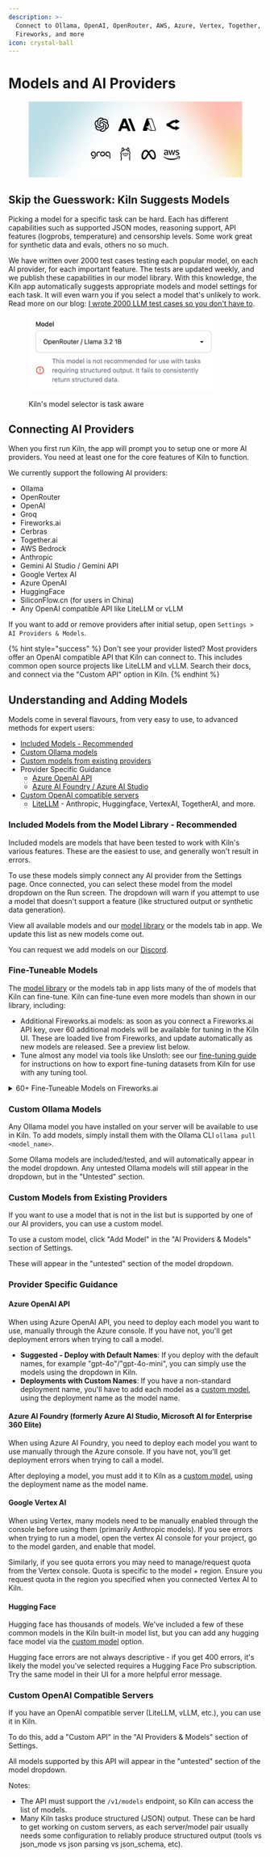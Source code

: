 ```yaml
---
description: >-
  Connect to Ollama, OpenAI, OpenRouter, AWS, Azure, Vertex, Together,
  Fireworks, and more
icon: crystal-ball
---
```


# Models and AI Providers

<figure><img src="../.gitbook/assets/Models (1).png" alt=""><figcaption></figcaption></figure>

## Skip the Guesswork: Kiln Suggests Models

Picking a model for a specific task can be hard. Each has different capabilities such as supported JSON modes, reasoning support, API features (logprobs, temperature) and censorship levels. Some work great for synthetic data and evals, others no so much.

We have written over 2000 test cases testing each popular model, on each AI provider, for each important feature. The tests are updated weekly, and we publish these capabilities in our model library. With this knowledge, the  Kiln app automatically suggests appropriate models and model settings for each task. It will even warn you if you select a model that's unlikely to work. Read more on our blog: [I wrote 2000 LLM test cases so you don't have to](https://getkiln.ai/blog/i_wrote_2000_llm_test_cases_so_you_dont_have_to).

<figure><img src="../.gitbook/assets/beware-2.png" alt="" width="375"><figcaption><p>Kiln's model selector is task aware</p></figcaption></figure>

## Connecting AI Providers

When you first run Kiln, the app will prompt you to setup one or more AI providers. You need at least one for the core features of Kiln to function.

We currently support the following AI providers:

* Ollama
* OpenRouter
* OpenAI
* Groq
* Fireworks.ai
* Cerbras
* Together.ai
* AWS Bedrock
* Anthropic
* Gemini AI Studio / Gemini API
* Google Vertex AI
* Azure OpenAI
* HuggingFace
* SiliconFlow.cn (for users in China)
* Any OpenAI compatible API like LiteLLM or vLLM

If you want to add or remove providers after initial setup, open `Settings > AI Providers & Models`.

{% hint style="success" %}
Don't see your provider listed? Most providers offer an OpenAI compatible API that Kiln can connect to. This includes common open source projects like LiteLLM and vLLM. Search their docs, and connect via the "Custom API" option in Kiln.
{% endhint %}

## Understanding and Adding Models

Models come in several flavours, from very easy to use, to advanced methods for expert users:

* [Included Models - Recommended](models-and-ai-providers.md#included-models-recommended)
* [Custom Ollama models](models-and-ai-providers.md#custom-ollama-models)
* [Custom models from existing providers](models-and-ai-providers.md#custom-models-from-existing-providers)
* Provider Specific Guidance
  * [Azure OpenAI API](models-and-ai-providers.md#azure-openai-api)
  * [Azure AI Foundry / Azure AI Studio](models-and-ai-providers.md#azure-ai-foundry-formerly-azure-ai-studio-microsoft-ai-for-enterprise-360-elite)
* [Custom OpenAI compatible servers](models-and-ai-providers.md#custom-openai-compatible-servers)
  * [LiteLLM](models-and-ai-providers.md#litellm) - Anthropic, Huggingface, VertexAI, TogetherAI, and more.

### Included Models from the Model Library - Recommended

Included models are models that have been tested to work with Kiln's various features. These are the easiest to use, and generally won't result in errors.

To use these models simply connect any AI provider from the Settings page. Once connected, you can select these model from the model dropdown on the Run screen. The dropdown will warn if you attempt to use a model that doesn't support a feature (like structured output or synthetic data generation).

View all available models and our [model library](https://getkiln.ai/model_library) or the models tab in app. We update this list as new models come out.

You can request we add models on our [Discord](https://getkiln.ai/discord).

### Fine-Tuneable Models

The [model library](https://getkiln.ai/model_library) or the models tab in app lists many of the of models that Kiln can fine-tune. Kiln can  fine-tune even more models than shown in our library, including:

* Additional Fireworks.ai models: as soon as you connect a Fireworks.ai API key, over 60 additional models will be available for tuning in the Kiln UI. These are loaded live from Fireworks, and update automatically as new models are released. See a preview list below.
* Tune almost any model via tools like Unsloth: see our [fine-tuning guide](fine-tuning-guide.md) for instructions on how to export fine-tuning datasets from Kiln for use with any tuning tool.

<details>

<summary>60+ Fine-Tuneable Models on Fireworks.ai</summary>

New models will automatically appear in Kiln as they are released by Fireworks. Here's a snapshot:



* Chronos Hermes 13B v2 (chronos-hermes-13b-v2)
* Code Llama 13B (code-llama-13b)
* Code Llama 13B Instruct (code-llama-13b-instruct)
* Code Llama 13B Python (code-llama-13b-python)
* Code Llama 34B (code-llama-34b)
* Code Llama 34B Instruct (code-llama-34b-instruct)
* Code Llama 34B Python (code-llama-34b-python)
* Code Llama 70B (code-llama-70b)
* Code Llama 70B Instruct (code-llama-70b-instruct)
* Code Llama 70B Python (code-llama-70b-python)
* Code Llama 7B (code-llama-7b)
* Code Llama 7B Instruct (code-llama-7b-instruct)
* Code Llama 7B Python (code-llama-7b-python)
* CodeQwen 1.5 7B (code-qwen-1p5-7b)
* Cogito v1 Preview Llama 3B (cogito-v1-preview-llama-3b)
* Cogito v1 Preview Llama 70B (cogito-v1-preview-llama-70b)
* Cogito v1 Preview Llama 8B (cogito-v1-preview-llama-8b)
* Cogito v1 Preview Qwen 14B (cogito-v1-preview-qwen-14b)
* Cogito v1 Preview Qwen 32B (cogito-v1-preview-qwen-32b)
* DeepSeek Coder 1.3B Base (deepseek-coder-1b-base)
* DeepSeek Coder 33B Instruct (deepseek-coder-33b-instruct)
* DeepSeek Coder 7B Base (deepseek-coder-7b-base)
* DeepSeek Coder 7B Base v1.5 (deepseek-coder-7b-base-v1p5)
* DeepSeek Coder 7B Instruct v1.5 (deepseek-coder-7b-instruct-v1p5)
* DeepSeek Coder V2 Instruct (deepseek-coder-v2-instruct)
* DeepSeek Coder V2 Lite Base (deepseek-coder-v2-lite-base)
* DeepSeek Coder V2 Lite Instruct (deepseek-coder-v2-lite-instruct)
* DeepSeek Prover V2 (deepseek-prover-v2)
* DeepSeek R1 (Fast) (deepseek-r1)
* Deepseek R1 05/28 (deepseek-r1-0528)
* DeepSeek R1 0528 Distill Qwen3 8B (deepseek-r1-0528-distill-qwen3-8b)
* DeepSeek R1 (Basic) (deepseek-r1-basic)
* DeepSeek R1 Distill Llama 70B (deepseek-r1-distill-llama-70b)
* DeepSeek R1 Distill Llama 8B (deepseek-r1-distill-llama-8b)
* DeepSeek R1 Distill Qwen 14B (deepseek-r1-distill-qwen-14b)
* DeepSeek R1 Distill Qwen 1.5B (deepseek-r1-distill-qwen-1p5b)
* DeepSeek R1 Distill Qwen 32B (deepseek-r1-distill-qwen-32b)
* DeepSeek R1 Distill Qwen 7B (deepseek-r1-distill-qwen-7b)
* DeepSeek V2 Lite Chat (deepseek-v2-lite-chat)
* DeepSeek V2.5 (deepseek-v2p5)
* DeepSeek V3 (deepseek-v3)
* Deepseek V3 03-24 (deepseek-v3-0324)
* Dolphin 2.9.2 Qwen2 72B (dolphin-2-9-2-qwen2-72b)
* FireFunction V2 (firefunction-v2)
* Llama 4 Maverick Instruct (Basic) (llama4-maverick-instruct-basic)
* Llama 4 Scout Instruct (Basic) (llama4-scout-instruct-basic)
* Llama Guard v2 8B (llama-guard-2-8b)
* Llama Guard v3 1B (llama-guard-3-1b)
* Llama Guard 3 8B (llama-guard-3-8b)
* Llama Guard 7B (llamaguard-7b)
* Llama 2 13B (llama-v2-13b)
* Llama 2 13B Chat (llama-v2-13b-chat)
* Llama 2 70B (llama-v2-70b)
* Llama 2 70B Chat (llama-v2-70b-chat)
* Llama 2 7B (llama-v2-7b)
* Llama 2 7B Chat (llama-v2-7b-chat)
* Llama 3 70B Instruct (llama-v3-70b-instruct)
* Llama 3 70B Instruct (HF version) (llama-v3-70b-instruct-hf)
* Llama 3 8B (llama-v3-8b)
* Llama 3 8B Instruct (llama-v3-8b-instruct)
* Llama 3 8B Instruct (HF version) (llama-v3-8b-instruct-hf)
* Llama 3.1 70B Instruct (llama-v3p1-70b-instruct)
* Llama 3.1 8B Instruct (llama-v3p1-8b-instruct)
* Llama 3.1 Nemotron 70B (llama-v3p1-nemotron-70b-instruct)
* Llama 3.2 1B (llama-v3p2-1b)
* Llama 3.2 1B Instruct (llama-v3p2-1b-instruct)
* Llama 3.2 3B (llama-v3p2-3b)
* Llama 3.2 3B Instruct (llama-v3p2-3b-instruct)
* Llama 3.3 70B Instruct (llama-v3p3-70b-instruct)
* MythoMax L2 13B (mythomax-l2-13b)
* Nous Hermes 2 Yi 34B (nous-hermes-2-yi-34b)
* Nous Hermes Llama2 13B (nous-hermes-llama2-13b)
* Nous Hermes Llama2 70B (nous-hermes-llama2-70b)
* Nous Hermes Llama2 7B (nous-hermes-llama2-7b)
* Phind CodeLlama 34B Python v1 (phind-code-llama-34b-python-v1)
* Phind CodeLlama 34B v1 (phind-code-llama-34b-v1)
* Phind CodeLlama 34B v2 (phind-code-llama-34b-v2)
* Qwen1.5 72B Chat (qwen1p5-72b-chat)
* Qwen2 72B Instruct (qwen2-72b-instruct)
* Qwen2 7B Instruct (qwen2-7b-instruct)
* Qwen2.5 0.5B Instruct (qwen2p5-0p5b-instruct)
* Qwen2.5 14B (qwen2p5-14b)
* Qwen2.5 14B Instruct (qwen2p5-14b-instruct)
* Qwen2.5 1.5B Instruct (qwen2p5-1p5b-instruct)
* Qwen2.5 32B (qwen2p5-32b)
* Qwen2.5 32B Instruct (qwen2p5-32b-instruct)
* Qwen2.5 72B (qwen2p5-72b)
* Qwen2.5 72B Instruct (qwen2p5-72b-instruct)
* Qwen2.5 7B (qwen2p5-7b)
* Qwen2.5 7B Instruct (qwen2p5-7b-instruct)
* Qwen2.5-Coder 0.5B (qwen2p5-coder-0p5b)
* Qwen2.5-Coder 0.5B Instruct (qwen2p5-coder-0p5b-instruct)
* Qwen2.5-Coder 14B (qwen2p5-coder-14b)
* Qwen2.5-Coder 14B Instruct (qwen2p5-coder-14b-instruct)
* Qwen2.5-Coder 1.5B (qwen2p5-coder-1p5b)
* Qwen2.5-Coder 1.5B Instruct (qwen2p5-coder-1p5b-instruct)
* Qwen2.5-Coder 32B (qwen2p5-coder-32b)
* Qwen2.5-Coder 32B Instruct (qwen2p5-coder-32b-instruct)
* Qwen2.5-Coder 32B Instruct 128K (qwen2p5-coder-32b-instruct-128k)
* Qwen2.5-Coder 32B Instruct 32K RoPE (qwen2p5-coder-32b-instruct-32k-rope)
* Qwen2.5-Coder 32B Instruct 64k (qwen2p5-coder-32b-instruct-64k)
* Qwen2.5-Coder 3B (qwen2p5-coder-3b)
* Qwen2.5-Coder 3B Instruct (qwen2p5-coder-3b-instruct)
* Qwen2.5-Coder 7B (qwen2p5-coder-7b)
* Qwen2.5-Coder 7B Instruct (qwen2p5-coder-7b-instruct)
* Qwen2.5-Math 72B Instruct (qwen2p5-math-72b-instruct)
* Qwen2.5-VL 32B Instruct (qwen2p5-vl-32b-instruct)
* Qwen2.5-VL 3B Instruct (qwen2p5-vl-3b-instruct)
* Qwen2.5-VL 72B Instruct (qwen2p5-vl-72b-instruct)
* Qwen2.5-VL 7B Instruct (qwen2p5-vl-7b-instruct)
* Qwen3 0.6B (qwen3-0p6b)
* Qwen3 1.7B (qwen3-1p7b)
* Qwen3 32B (qwen3-32b)
* Qwen3 4B (qwen3-4b)
* Qwen3 8B (qwen3-8b)
* Qwen QWQ 32B Preview (qwen-qwq-32b-preview)
* Qwen2.5 14B Instruct (qwen-v2p5-14b-instruct)
* Qwen2.5 7B (qwen-v2p5-7b)
* QWQ 32B (qwq-32b)
* Rolm OCR (rolm-ocr)
* Yi 34B (yi-34b)
* Nouse Capybara 34B V1.9 (yi-34b-200k-capybara)
* Yi 34B Chat (yi-34b-chat)

</details>

### Custom Ollama Models

Any Ollama model you have installed on your server will be available to use in Kiln. To add models, simply install them with the Ollama CLI `ollama pull <model_name>`.

Some Ollama models are included/tested, and will automatically appear in the model dropdown. Any untested Ollama models will still appear in the dropdown, but in the "Untested" section.

### Custom Models from Existing Providers

If you want to use a model that is not in the list but is supported by one of our AI providers, you can use a custom model.

To use a custom model, click "Add Model" in the "AI Providers & Models" section of Settings.

These will appear in the "untested" section of the model dropdown.

### Provider Specific Guidance

#### Azure OpenAI API

When using Azure OpenAI API, you need to deploy each model you want to use, manually through the Azure console. If you have not, you'll get deployment errors when trying to call a model.

* **Suggested - Deploy with Default Names**: If you deploy with the default names, for example "gpt-4o"/"gpt-4o-mini", you can simply use the models using the dropdown in Kiln.
* **Deployments with Custom Names**: If you have a non-standard deployment name, you'll have to add each model as a [custom model](models-and-ai-providers.md#custom-models-from-existing-providers), using the deployment name as the model name.

#### Azure AI Foundry (formerly Azure AI Studio, Microsoft AI for Enterprise 360 Elite)

When using Azure AI Foundry, you need to deploy each model you want to use manually through the Azure console. If you have not, you'll get deployment errors when trying to call a model.

After deploying a model, you must add it to Kiln as a [custom model](models-and-ai-providers.md#custom-models-from-existing-providers), using the deployment name as the model name.

#### Google Vertex AI

When using Vertex, many models need to be manually enabled through the console before using them (primarily Anthropic models). If you see errors when trying to run a model, open the vertex AI console for your project, go to the model garden, and enable that model.

Similarly, if you see quota errors you may need to manage/request quota from the Vertex console. Quota is specific to the model + region. Ensure you request quota in the region you specified when you connected Vertex AI to Kiln.

#### Hugging Face

Hugging face has thousands of models. We've included a few of these common models in the Kiln built-in model list, but you can add any hugging face model via the [custom model](models-and-ai-providers.md#custom-models-from-existing-providers) option.

Hugging face errors are not always descriptive - if you get 400 errors, it's likely the model you've selected requires a Hugging Face Pro subscription. Try the same model in their UI for a more helpful error message.

### Custom OpenAI Compatible Servers

If you have an OpenAI compatible server (LiteLLM, vLLM, etc.), you can use it in Kiln.

To do this, add a "Custom API" in the "AI Providers & Models" section of Settings.

All models supported by this API will appear in the "untested" section of the model dropdown.

Notes:

* The API must support the `/v1/models` endpoint, so Kiln can access the list of models.
* Many Kiln tasks produce structured (JSON) output. These can be hard to get working on custom servers, as each server/model pair usually needs some configuration to reliably produce structured output (tools vs json\_mode vs json parsing vs json\_schema, etc).
